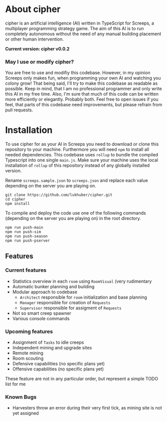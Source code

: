 # About cipher

cipher is an artificial intelligence (AI) written in TypeScript for Screeps, a multiplayer programming strategy game. The aim of this AI is to run completely autonomous without the need of any manual building placement or other human intervention.

**Current version: cipher v0.0.2**

### May I use or modify cipher?

You are free to use and modifiy this codebase. However, in my opinion Screeps only makes fun, when programming your own AI and watching you colony grow! That being said, I'll try to make this codebase as readable as possible. Keep in mind, that I am no professional programmer and only write this AI in my free time. Also, I'm sure that much of this code can be written more efficiently or elegantly. Probably both. Feel free to open issues if you feel, that parts of this codebase need improvements, but please refrain from pull requests.

# Installation

To use cipher for as your AI in Screeps you need to download or clone this repository to your machine. Furthermore you will need `npm` to install all needed dependencies. This codebase uses `rollup` to bundle the compiled Typescript into one single `main.js`. Make sure your machine uses the local installation of `rollup` of this repository instead of any globally installed version.

Rename `screeps.sample.json` to `screeps.json` and replace each value depending on the server you are playing on.

    git clone https://github.com/lukhuber/cipher.git
    cd cipher
    npm install

To compile and deploy the code use one of the following commands (depending on the server you are playing on) in the root directory.

    npm run push-main
    npm run push-sim
    npm run push-season
    npm run push-pserver

## Features

### Current features

- Statistics overview in each `room` using `RoomVisual` (very rudimentary
- Automatic bunker planning and building
- Modular approach to codebase
  - `Architect` responsible for `room` initialization and base planning
  - `Manager` responsible for creation of `Requests`
  - `Supervisor` responsible for assigment of `Requests`
- Not so smart creep spawner
- Various console commands

### Upcoming features

- Assignment of `Tasks` to idle creeps
- Independent mining and upgrade sites
- Remote mining
- Room scouting
- Defensive capabilities (no specific plans yet)
- Offensive capabilities (no specific plans yet)

These feature are not in any particular order, but represent a simple TODO list for me

### Known Bugs

- Harvesters throw an error during their very first tick, as mining site is not yet assigned
